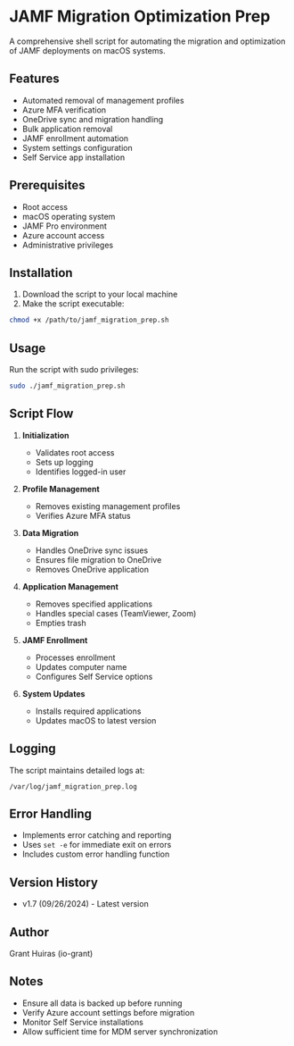 # JAMF Migration Optimization Prep

A comprehensive shell script for automating the migration and optimization of JAMF deployments on macOS systems.

## Features

- Automated removal of management profiles
- Azure MFA verification
- OneDrive sync and migration handling
- Bulk application removal
- JAMF enrollment automation
- System settings configuration
- Self Service app installation

## Prerequisites

- Root access
- macOS operating system
- JAMF Pro environment
- Azure account access
- Administrative privileges

## Installation

1. Download the script to your local machine
2. Make the script executable:
```bash
chmod +x /path/to/jamf_migration_prep.sh
```

## Usage

Run the script with sudo privileges:

```bash
sudo ./jamf_migration_prep.sh
```

## Script Flow

1. **Initialization**
   - Validates root access
   - Sets up logging
   - Identifies logged-in user

2. **Profile Management**
   - Removes existing management profiles
   - Verifies Azure MFA status

3. **Data Migration**
   - Handles OneDrive sync issues
   - Ensures file migration to OneDrive
   - Removes OneDrive application

4. **Application Management**
   - Removes specified applications
   - Handles special cases (TeamViewer, Zoom)
   - Empties trash

5. **JAMF Enrollment**
   - Processes enrollment
   - Updates computer name
   - Configures Self Service options

6. **System Updates**
   - Installs required applications
   - Updates macOS to latest version

## Logging

The script maintains detailed logs at:
```
/var/log/jamf_migration_prep.log
```

## Error Handling

- Implements error catching and reporting
- Uses `set -e` for immediate exit on errors
- Includes custom error handling function

## Version History

- v1.7 (09/26/2024) - Latest version

## Author

Grant Huiras (io-grant)

## Notes

- Ensure all data is backed up before running
- Verify Azure account settings before migration
- Monitor Self Service installations
- Allow sufficient time for MDM server synchronization